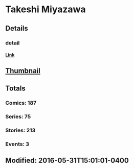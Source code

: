 # Takeshi  Miyazawa 
## Details
### detail
#### [Link](http://marvel.com/comics/creators/495/takeshi_miyazawa?utm_campaign=apiRef&utm_source=225578a89fc76f3d20fbffda5d17a88d)
## [Thumbnail](http://i.annihil.us/u/prod/marvel/i/mg/7/10/4bc5d6358990f.jpg)
## Totals
### Comics: 187
### Series: 75
### Stories: 213
### Events: 3
## Modified: 2016-05-31T15:01:01-0400